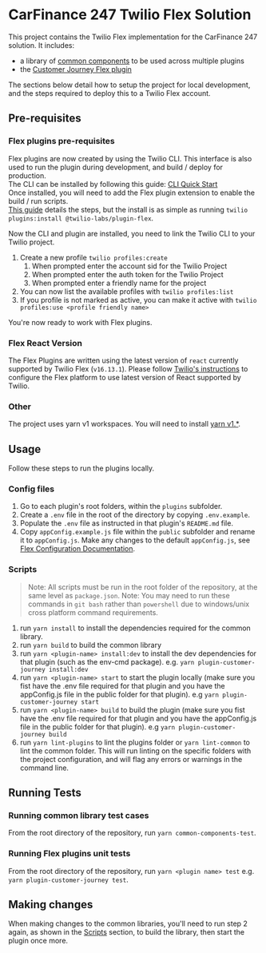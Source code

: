 # CarFinance 247 Twilio Flex Solution

This project contains the Twilio Flex implementation for the CarFinance 247 solution. It includes:

- a library of [common components](common/components/README.md) to be used across multiple plugins
- the [Customer Journey Flex plugin](plugins/plugin-customer-journey/README.md)

The sections below detail how to setup the project for local development, and the steps required to deploy this to a Twilio Flex account.

## Pre-requisites

### Flex plugins pre-requisites

Flex plugins are now created by using the Twilio CLI. This interface is also used to run the plugin during development, and build / deploy for production.  
The CLI can be installed by following this guide: [CLI Quick Start](https://www.twilio.com/docs/twilio-cli/quickstart#install-twilio-cli)  
Once installed, you will need to add the Flex plugin extension to enable the build / run scripts.  
[This guide](https://www.twilio.com/docs/flex/developer/plugins/cli/install) details the steps, but the install is as simple as running `twilio plugins:install @twilio-labs/plugin-flex`.

Now the CLI and plugin are installed, you need to link the Twilio CLI to your Twilio project.

1. Create a new profile `twilio profiles:create`
   1. When prompted enter the account sid for the Twilio Project
   2. When prompted enter the auth token for the Twilio Project
   3. When prompted enter a friendly name for the project
2. You can now list the available profiles with `twilio profiles:list`
3. If you profile is not marked as active, you can make it active with `twilio profiles:use <profile friendly name>`

You're now ready to work with Flex plugins.

### Flex React Version

The Flex Plugins are written using the latest version of `react` currently supported by Twilio Flex (`v16.13.1`). Please follow [Twilio's instructions](https://www.twilio.com/docs/flex/developer/plugins/react-versions#setting-the-react-version-within-flex) to configure the Flex platform to use latest version of React supported by Twilio.

### Other

The project uses yarn v1 workspaces. You will need to install [yarn v1.\*](https://classic.yarnpkg.com/en/docs/install/#windows-stable).

## Usage

Follow these steps to run the plugins locally.

### Config files

1. Go to each plugin's root folders, within the `plugins` subfolder.
2. Create a `.env` file in the root of the directory by copying `.env.example`.
3. Populate the `.env` file as instructed in that plugin's `README.md` file.
4. Copy `appConfig.example.js` file within the `public` subfolder and rename it to `appConfig.js`. Make any changes to the default `appConfig.js`, see [Flex Configuration Documentation](https://www.twilio.com/docs/flex/developer/ui/configuration#configuration-object).

### Scripts

> Note: All scripts must be run in the root folder of the repository, at the same level as `package.json`.
> Note: You may need to run these commands in `git bash` rather than `powershell` due to windows/unix cross platform command requirements.

1. run `yarn install` to install the dependencies required for the common library.
2. run `yarn build` to build the common library
3. run `yarn <plugin-name> install:dev` to install the dev dependencies for that plugin (such as the env-cmd package). e.g. `yarn plugin-customer-journey install:dev`
4. run `yarn <plugin-name> start` to start the plugin locally (make sure you fist have the .env file required for that plugin and you have the appConfig.js file in the public folder for that plugin). e.g `yarn plugin-customer-journey start`
5. run `yarn <plugin-name> build` to build the plugin (make sure you fist have the .env file required for that plugin and you have the appConfig.js file in the public folder for that plugin). e.g `yarn plugin-customer-journey build`
6. run `yarn lint-plugins` to lint the plugins folder or `yarn lint-common` to lint the common folder. This will run linting on the specific folders with the project configuration, and will flag any errors or
   warnings in the command line.

## Running Tests

### Running common library test cases

From the root directory of the repository, run `yarn common-components-test`.

### Running Flex plugins unit tests

From the root directory of the repository, run `yarn <plugin name> test` e.g. `yarn plugin-customer-journey test`.

## Making changes

When making changes to the common libraries, you'll need to run step 2 again, as shown in the [Scripts](#scripts) section, to build the library, then start the plugin once more.
